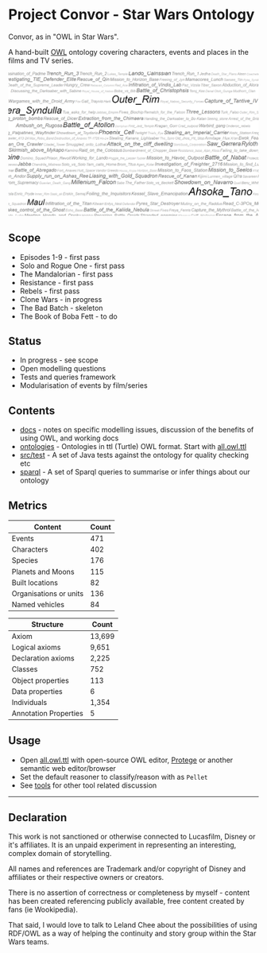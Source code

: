 # Project Convor - Star Wars Ontology

Convor, as in "OWL in Star Wars".

A hand-built [OWL](https://www.w3.org/OWL/) ontology covering characters, events and places in the films and TV series.

[![Star Wars Ontology (cloud view)](docs/cloud.png)](docs/instances-usage-cloud.pdf)


## Scope

* Episodes 1-9 - first pass
* Solo and Rogue One - first pass
* The Mandalorian - first pass
* Resistance - first pass
* Rebels - first pass
* Clone Wars - in progress
* The Bad Batch - skeleton
* The Book of Boba Fett - to do

## Status

* In progress - see scope
* Open modelling questions
* Tests and queries framework
* Modularisation of events by film/series

## Contents

* [docs](docs/index.md) - notes on specific modelling issues, discussion of the benefits of using OWL, and working docs
* [ontologies](ontologies/) - Ontologies in ttl (Turtle) OWL format. Start with [all.owl.ttl](ontologies/all.owl.ttl)
* [src/test](src/test/) - A set of Java tests against the ontology for quality checking etc
* [sparql](sparql/) - A set of Sparql queries to summarise or infer things about our ontology

## Metrics

| Content                |Count |
|------------------------| -- |
| Events                 |471|
| Characters             |402|
| Species                |176|
| Planets and Moons      |115|
| Built locations        |82 |
| Organisations or units |136|
| Named vehicles         |84 |

| Structure             | Count   |
|-----------------------|---------|
| Axiom                 | 13,699  |
| Logical axioms        | 9,651   |
| Declaration axioms    | 2,225   |
| Classes               | 752     |
| Object properties     | 113     |
| Data properties       | 6       |
| Individuals           | 1,354   |
| Annotation Properties | 5       |

## Usage

* Open [all.owl.ttl](ontologies/all.owl.ttl) with open-source OWL editor, [Protege](https://protege.stanford.edu/) or
  another semantic web editor/browser
* Set the default reasoner to classify/reason with as `Pellet`
* See [tools](docs/tools.md) for other tool related discussion

---

## Declaration

This work is not sanctioned or otherwise connected to Lucasfilm, Disney or it's affiliates. It is an unpaid experiment
in representing an interesting, complex domain of storytelling.

All names and references are Trademark and/or copyright of Disney and affiliates or their respective owners or creators.

There is no assertion of correctness or completeness by myself - content has been created referencing publicly
available, free content created by fans (ie Wookipedia).

That said, I would love to talk to Leland Chee about the possibilities of using RDF/OWL as a way of helping the
continuity and story group within the Star Wars teams.
